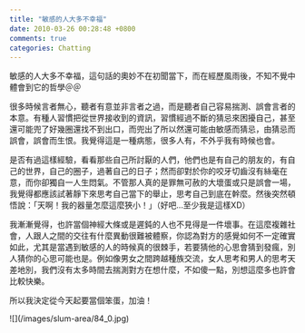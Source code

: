 ```yaml
---
title: "敏感的人大多不幸福"
date: 2010-03-26 00:28:48 +0800
comments: true
categories: Chatting
---
```

<p>敏感的人大多不幸福，這句話的奧妙不在初聞當下，而在經歷風雨後，不知不覺中體會到它的哲學＠＠</p><p>很多時候言者無心，聽者有意並非言者之過，而是聽者自己容易揣測、誤會言者的本意。有種人習慣把從世界接收到的資訊，習慣經過不斷的猜忌來困擾自己，甚至還可能兜了好幾圈還找不到出口，而兜出了所以然還可能由敏感而猜忌，由猜忌而誤會，誤會而生恨。我覺得這是一種病態，很多人有，不外乎我有時候也會。</p><p>是否有過這樣經驗，看看那些自己所討厭的人們，他們也是有自己的朋友的，有自己的世界，自己的圈子，過著自己的日子；然而卻對於你的咬牙切齒沒有絲毫在意，而你卻獨自一人生悶氣。不管那人真的是罪無可赦的大壞蛋或只是誤會一場，我覺得都應該試著靜下來思考自己當下的舉止，思考自己到底在幹麼。然後突然頓悟說：「天啊！我的器量怎麼這麼狹小！」（好吧&hellip;至少我是這樣XD）</p><p>我漸漸覺得，也許當個神經大條或是遲鈍的人也不見得是一件壞事。在這麼複雜社會，人跟人之間的交往有什麼異動很難被體察，你認為對方的感覺如何不一定確實如此，尤其是當遇到敏感的人的時候真的很棘手，若要猜他的心思會猜到發瘋，別人猜你的心思可能也是。例如像男女之間跨越種族交流，女人思考和男人的思考天差地別，我們沒有太多時間去揣測對方在想什麼，不如傻一點，別想這麼多也許會比較快樂。</p><p>所以我決定從今天起要當個笨蛋，加油！</p><p>![](/images/slum-area/84_0.jpg)<br /><br /></p>
